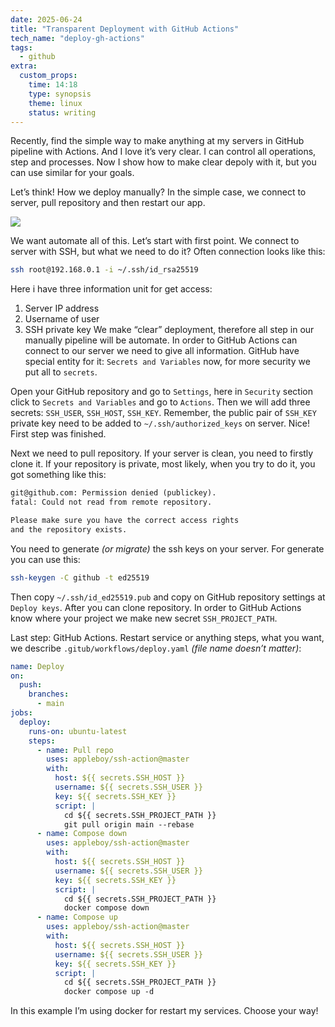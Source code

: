 ```yaml
---
date: 2025-06-24
title: "Transparent Deployment with GitHub Actions"
tech_name: "deploy-gh-actions"
tags:
  - github
extra:
  custom_props:
    time: 14:18
    type: synopsis
    theme: linux
    status: writing
---
```


Recently, find the simple way to make anything at my servers in GitHub pipeline with Actions. And I love it’s very clear. I can control all operations, step and processes. Now I show how to make clear depoly with it, but you can use similar for your goals.

Let’s think! How we deploy manually? In the simple case, we connect to server, pull repository and then restart our app.

![](https://alchemmist.xyz/images/deploy-pipeline.svg)

We want automate all of this. Let’s start with first point. We connect to server with SSH, but what we need to do it? Often connection looks like this:
```sh
ssh root@192.168.0.1 -i ~/.ssh/id_rsa25519
```
Here i have three information unit for get access:
1. Server IP address
2. Username of user
3. SSH private key
We make “clear” deployment, therefore all step in our manually pipeline will be automate. In order to GitHub Actions can connect to our server we need to give all information. GitHub have special entity for it: `Secrets and Variables` now, for more security we put all to `secrets`. 

Open your GitHub repository and go to `Settings`, here in `Security` section click to `Secrets and Variables` and go to `Actions`. Then we will add three secrets: `SSH_USER`, `SSH_HOST`, `SSH_KEY`.  Remember, the public pair of `SSH_KEY` private key need to be added to `~/.ssh/authorized_keys` on server. Nice! First step was finished.

Next we need to pull repository. If your server is clean, you need to firstly clone it. If your repository is private, most likely, when you try to do it, you got something like this:
```txt
git@github.com: Permission denied (publickey).
fatal: Could not read from remote repository.

Please make sure you have the correct access rights
and the repository exists.
```

You need to generate *(or migrate)* the ssh keys on your server. For generate you can use this:
```sh
ssh-keygen -C github -t ed25519
```
Then copy `~/.ssh/id_ed25519.pub` and copy on GitHub repository settings at `Deploy keys`. After you can clone repository. In order to GitHub Actions know where your project we make new secret `SSH_PROJECT_PATH`.

Last step: GitHub Actions. Restart service or anything steps, what you want, we describe `.gitub/workflows/deploy.yaml` *(file name doesn’t matter)*:
```yaml
name: Deploy
on:
  push:
    branches:
      - main
jobs:
  deploy:
    runs-on: ubuntu-latest
    steps:
      - name: Pull repo
        uses: appleboy/ssh-action@master
        with:
          host: ${{ secrets.SSH_HOST }}
          username: ${{ secrets.SSH_USER }}
          key: ${{ secrets.SSH_KEY }}
          script: |
            cd ${{ secrets.SSH_PROJECT_PATH }}
            git pull origin main --rebase
      - name: Compose down
        uses: appleboy/ssh-action@master
        with:
          host: ${{ secrets.SSH_HOST }}
          username: ${{ secrets.SSH_USER }}
          key: ${{ secrets.SSH_KEY }}
          script: |
            cd ${{ secrets.SSH_PROJECT_PATH }}
            docker compose down
      - name: Compose up
        uses: appleboy/ssh-action@master
        with:
          host: ${{ secrets.SSH_HOST }}
          username: ${{ secrets.SSH_USER }}
          key: ${{ secrets.SSH_KEY }}
          script: |
            cd ${{ secrets.SSH_PROJECT_PATH }}
            docker compose up -d
```
In this example I’m using docker for restart my services. Choose your way!

